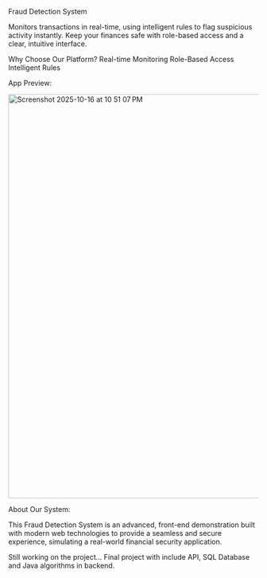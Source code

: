 Fraud Detection System

  Monitors transactions in real-time, using intelligent rules to flag suspicious activity instantly. 
  Keep your finances safe with role-based access and a clear, intuitive interface.

  Why Choose Our Platform?
    Real-time Monitoring
    Role-Based Access
    Intelligent Rules

  App Preview:

<img width="1440" height="813" alt="Screenshot 2025-10-16 at 10 51 07 PM" src="https://github.com/user-attachments/assets/1cf22d13-ac32-4e16-8899-6d39f8559221" />

  About Our System:

  This Fraud Detection System is an advanced, front-end demonstration built with modern web technologies to provide a seamless and secure experience, simulating a real-world financial security application.

  Still working on the project...
  Final project with include API, SQL Database and Java algorithms in backend.
